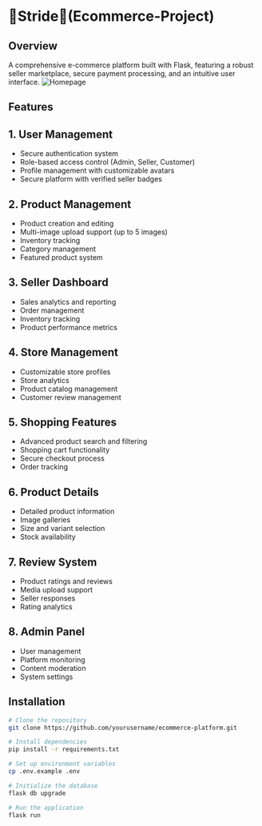 # 👟Stride👟(Ecommerce-Project)

## Overview
A comprehensive e-commerce platform built with Flask, featuring a robust seller marketplace, secure payment processing, and an intuitive user interface.
![Homepage](https://github.com/user-attachments/assets/5821aae8-55de-43d3-b3c7-45e8c960c960)
## Features
## 1. User Management
  - Secure authentication system
  - Role-based access control (Admin, Seller, Customer)
  - Profile management with customizable avatars
  - Secure platform with verified seller badges

## 2. Product Management
  - Product creation and editing
  - Multi-image upload support (up to 5 images)
  - Inventory tracking
  - Category management
  - Featured product system

## 3. Seller Dashboard
  - Sales analytics and reporting
  - Order management
  - Inventory tracking
  - Product performance metrics

## 4. Store Management
  - Customizable store profiles
  - Store analytics
  - Product catalog management
  - Customer review management

## 5. Shopping Features
  - Advanced product search and filtering
  - Shopping cart functionality
  - Secure checkout process
  - Order tracking

## 6. Product Details
  - Detailed product information
  - Image galleries
  - Size and variant selection
  - Stock availability

## 7. Review System
  - Product ratings and reviews
  - Media upload support
  - Seller responses
  - Rating analytics

## 8. Admin Panel
- User management
- Platform monitoring
- Content moderation
- System settings


## Installation

```bash
# Clone the repository
git clone https://github.com/yourusername/ecommerce-platform.git

# Install dependencies
pip install -r requirements.txt

# Set up environment variables
cp .env.example .env

# Initialize the database
flask db upgrade

# Run the application
flask run
```
